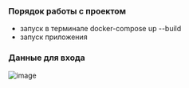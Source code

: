 ### Порядок работы с проектом
- запуск в терминале docker-compose up --build  
- запуск приложения

### Данные для входа

![image](https://github.com/user-attachments/assets/65852bf6-ceb4-498b-b25b-2c10b2f8f1e7)

